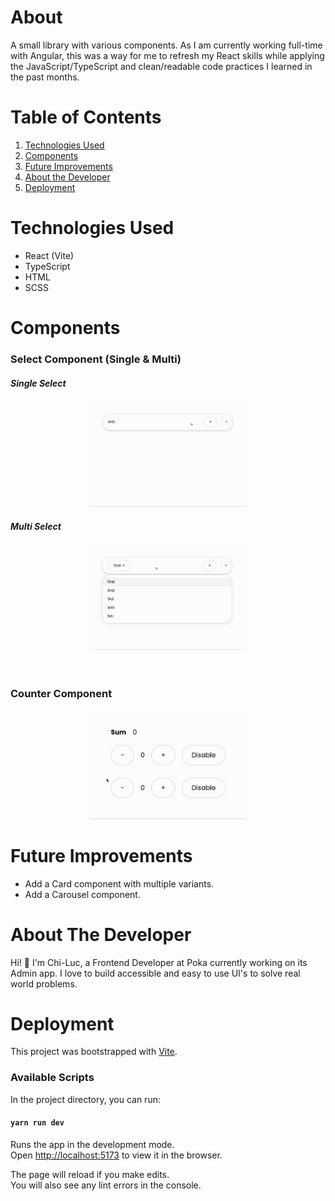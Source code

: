 # About

A small library with various components.
As I am currently working full-time with Angular, this was a way for me to refresh my React skills while applying the JavaScript/TypeScript and clean/readable code practices I learned in the past months.

# Table of Contents

1. [Technologies Used](#technologies)
2. [Components](#features)
3. [Future Improvements](#improvements)
4. [About the Developer](#about-me)
5. [Deployment](#deployment)


# <a name="technologies"></a>Technologies Used
- React (Vite)
- TypeScript
- HTML
- SCSS

# <a name="features"></a>Components

### Select Component (Single & Multi)

##### Single Select
<div align="center"><img src="https://github.com/chilucdiep/component-library/blob/main/public/SingleSelect.gif" width="50%"></div>

##### Multi Select
<div align="center"><img src="https://github.com/chilucdiep/component-library/blob/main/public/MultiSelect.gif" width="50%"></div><br /><br />

### Counter Component
<div align="center"><img src="https://github.com/chilucdiep/component-library/blob/main/public/Counter.gif" width="50%"></div>

# <a name="improvements"></a>Future Improvements

- Add a Card component with multiple variants.
- Add a Carousel component.

# <a name="about-me"></a>About The Developer

Hi! 👋 I'm Chi-Luc, a Frontend Developer at Poka currently working on its Admin app. I love to build accessible and easy to use UI's to solve real world problems.

# <a name="deployment"></a>Deployment

This project was bootstrapped with [Vite](https://vitejs.dev/).

### Available Scripts

In the project directory, you can run:

#### `yarn run dev`

Runs the app in the development mode.<br />
Open [http://localhost:5173](http://localhost:5173) to view it in the browser.

The page will reload if you make edits.<br />
You will also see any lint errors in the console.

